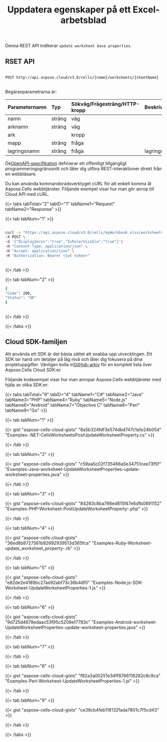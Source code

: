 ﻿---
title: Uppdatera egenskaper på ett Excel-arbetsblad
second_title: Documen
linktitle: Uppdatering
type: docs
url: /sv/worksheets/update-properties/
aliases: [/update-excel-worksheet-properties/]
weight: 20
kwords: Excel, Office Moln, REST API, Kalkylblad, PDF, CSV, Json, Markdown, Uppdatera egenskaper på ett Excel-kalkylblad
---
Denna REST API indikerar `update worksheet base properties`.
 
## RSET API
 
```bash
 
POST http://api.aspose.cloud/v3.0/cells/{name}/worksheets/{sheetName}
 
```
 Begäranparametrarna är:
 
| Parameternamn| Typ| Sökväg/Frågesträng/HTTP-kropp|Beskrivning|
|:- |:- |:- |:- |
| namn| sträng| väg||
| arknamn| sträng| väg||
| ark|| kropp||
| mapp| sträng| fråga||
| lagringsnamn| sträng| fråga| lagringsnamn.|
 
 De[OpenAPI-specifikation](https://apireference.aspose.cloud/cells/#/Worksheets/PostUpdateWorksheetProperty) definierar ett offentligt tillgängligt programmeringsgränssnitt och låter dig utföra REST-interaktioner direkt från en webbläsare.
 
Du kan använda kommandoradsverktyget cURL för att enkelt komma åt Aspose.Cells webbtjänster. Följande exempel visar hur man gör anrop till Cloud API med cURL.
 
{{< tabs tabTotal="2" tabID="1" tabName1="Request" tabName2="Response" >}}
 
{{< tab tabNum="1" >}}
 
```bash
 
curl -v "https://api.aspose.cloud/v3.0/cells/myWorkbook.xlsx/worksheets/Sheet1" \
-X POST \
-d '{"DisplayZeros":"true","IsRulerVisible":"true"}'\
-H "Content-Type: application/json" \
-H "Accept: application/json" \
-H "Authorization: Bearer <jwt token>"
 
```
 
{{< /tab >}}
 
{{< tab tabNum="2" >}}
 
```bash
{
"Code": 200,
"Status": "OK"
}
 
```
 
{{< /tab >}}
 
{{< /tabs >}}
 
## Cloud SDK-familjen
 
 Att använda ett SDK är det bästa sättet att snabba upp utvecklingen. Ett SDK tar hand om detaljer på låg nivå och låter dig fokusera på dina projektuppgifter. Vänligen kolla in[GitHub-arkiv](https://github.com/aspose-cells-cloud) för en komplett lista över Aspose.Cells Cloud SDK:er.
 
Följande kodexempel visar hur man anropar Aspose.Cells webbtjänster med hjälp av olika SDK:er:
 
 
{{< tabs tabTotal="9" tabID="4" tabName1="C#" tabName2="Java" tabName3="PHP" tabName4="Ruby" tabName5="Node.js" tabName6="Android" tabName7="Objective C" tabName8="Perl" tabName9="Go" >}}

{{< tab tabNum="1" >}}

{{< gist "aspose-cells-cloud-gists" "8a5b324fdf3e574dbd747c1a1e24b05d" "Examples-.NET-CellsWorksheetsPostUpdateWorksheetProperty.cs" >}}

{{< /tab >}}

{{< tab tabNum="2" >}}

{{< gist "aspose-cells-cloud-gists" "c59aa5c02f735466a5e34751cee73f5f" "Examples-Java-worksheet-UpdateWorksheetProperties-update-worksheet-properties.java" >}}


{{< /tab >}}

{{< tab tabNum="3" >}}

{{< gist "aspose-cells-cloud-gists" "84283c8ba766ed815f47e6dfb0891152" "Examples-PHP-Worksheet-PostUpdateWorksheetProperty-.php" >}}

{{< /tab >}}

{{< tab tabNum="4" >}}

{{< gist "aspose-cells-cloud-gists" "36ed8b8727561b92692939513d365fca" "Examples-Ruby-Worksheet-update_worksheet_property-.rb" >}}

{{< /tab >}}

{{< tab tabNum="5" >}}

{{< gist "aspose-cells-cloud-gists" "e82de2e4189bc27ae92abf73c36b4df0" "Examples-Node.js-SDK-Worksheet-UpdateWorksheetProperties-1.js" >}}

{{< /tab >}}

{{< tab tabNum="6" >}}

{{< gist "aspose-cells-cloud-gists" "9d725d4678edaac53f95c5208e17783c" "Examples-Android-worksheet-UpdateWorksheetProperties-update-worksheet-properties.java" >}}

{{< /tab >}}

{{< tab tabNum="7" >}}

{{< /tab >}}

{{< tab tabNum="8" >}}

{{< gist "aspose-cells-cloud-gists" "f82a3a00251e34ff8766116282c8c9ca" "Examples-Perl-Worksheet-UpdateWorksheetProperties-1.pl" >}}

{{< /tab >}}

{{< tab tabNum="9" >}}

{{< gist "aspose-cells-cloud-gists" "ce38cb4feb118132fada7801c7f5cd43" >}}

{{< /tab >}}

{{< /tabs >}}
